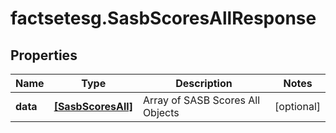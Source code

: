 # factsetesg.SasbScoresAllResponse

## Properties

Name | Type | Description | Notes
------------ | ------------- | ------------- | -------------
**data** | [**[SasbScoresAll]**](SasbScoresAll.md) | Array of SASB Scores All Objects | [optional] 


